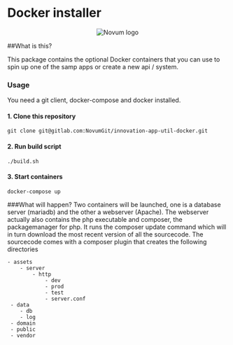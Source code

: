 # Docker installer
<p align="center"><img src="https://gitlab.com/NovumGit/innovation-app-core/-/raw/master/assets/novum.png"  alt="Novum logo"/></p>

##What is this?

This package contains the optional Docker containers that you can use to spin up one  of the samp apps or create a new
api / system.

### Usage
You need a git client, docker-compose and docker installed. 

#### 1. Clone this repository
```git clone git@gitlab.com:NovumGit/innovation-app-util-docker.git```

#### 2. Run build script
```./build.sh```

#### 3. Start containers
```docker-compose up```


###What will happen?
Two containers will be launched, one is a database server (mariadb) and the other a webserver (Apache). The webserver
actually also contains the php executable and composer, the packagemanager for php. It runs the composer update command
which will in turn download the most recent version of all the sourcecode. The sourcecode comes with a composer plugin
that creates the following directories
```
- assets
    - server 
        - http
            - dev
            - prod
            - test
            - server.conf
 - data
    - db
    - log
 - domain
 - public
 - vendor
 ```
     
     
            
        
    
